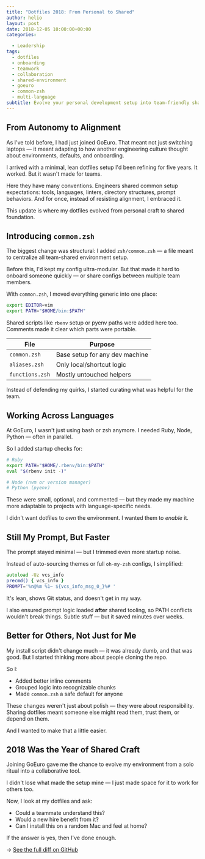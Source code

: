 ```yaml
---
title: "Dotfiles 2018: From Personal to Shared"
author: helio
layout: post
date: 2018-12-05 10:00:00+00:00
categories:

  - Leadership
tags:
  - dotfiles
  - onboarding
  - teamwork
  - collaboration
  - shared-environment
  - goeuro
  - common-zsh
  - multi-language
subtitle: Evolve your personal development setup into team-friendly shared foundation—balancing individual craft with collaborative onboarding through common configurations and thoughtful documentation
---
```


## From Autonomy to Alignment

As I've told before, I had just joined GoEuro. That meant not just switching laptops — it meant adapting to how another engineering culture thought about environments, defaults, and onboarding.

I arrived with a minimal, lean dotfiles setup I'd been refining for five years. It worked. But it wasn't made for teams.

Here they have many conventions. Engineers shared common setup expectations: tools, languages, linters, directory structures, prompt behaviors. And for once, instead of resisting alignment, I embraced it.

This update is where my dotfiles evolved from personal craft to shared foundation.

## Introducing `common.zsh`

The biggest change was structural: I added `zsh/common.zsh` — a file meant to centralize all team-shared environment setup.

Before this, I'd kept my config ultra-modular. But that made it hard to onboard someone quickly — or share configs between multiple team members.

With `common.zsh`, I moved everything generic into one place:

```zsh
export EDITOR=vim
export PATH="$HOME/bin:$PATH"
```

Shared scripts like `rbenv` setup or pyenv paths were added here too. Comments made it clear which parts were portable.

| File            | Purpose                        |
| --------------- | ------------------------------ |
| `common.zsh`    | Base setup for any dev machine |
| `aliases.zsh`   | Only local/shortcut logic      |
| `functions.zsh` | Mostly untouched helpers       |

Instead of defending my quirks, I started curating what was helpful for the team.

## Working Across Languages

At GoEuro, I wasn't just using bash or zsh anymore. I needed Ruby, Node, Python — often in parallel.

So I added startup checks for:

```zsh
# Ruby
export PATH="$HOME/.rbenv/bin:$PATH"
eval "$(rbenv init -)"

# Node (nvm or version manager)
# Python (pyenv)
```

These were small, optional, and commented — but they made my machine more adaptable to projects with language-specific needs.

I didn't want dotfiles to _own_ the environment. I wanted them to _enable_ it.

## Still My Prompt, But Faster

The prompt stayed minimal — but I trimmed even more startup noise.

Instead of auto-sourcing themes or full `oh-my-zsh` configs, I simplified:

```zsh
autoload -Uz vcs_info
precmd() { vcs_info }
PROMPT='%n@%m %1~ ${vcs_info_msg_0_}%# '
```

It's lean, shows Git status, and doesn't get in my way.

I also ensured prompt logic loaded **after** shared tooling, so PATH conflicts wouldn't break things. Subtle stuff — but it saved minutes over weeks.

## Better for Others, Not Just for Me

My install script didn't change much — it was already dumb, and that was good. But I started thinking more about people cloning the repo.

So I:

- Added better inline comments
- Grouped logic into recognizable chunks
- Made `common.zsh` a safe default for anyone

These changes weren't just about polish — they were about responsibility. Sharing dotfiles meant someone else might read them, trust them, or depend on them.

And I wanted to make that a little easier.

## 2018 Was the Year of Shared Craft

Joining GoEuro gave me the chance to evolve my environment from a solo ritual into a collaborative tool.

I didn't lose what made the setup mine — I just made space for it to work for others too.

Now, I look at my dotfiles and ask:

- Could a teammate understand this?
- Would a new hire benefit from it?
- Can I install this on a random Mac and feel at home?

If the answer is yes, then I've done enough.

→ [See the full diff on GitHub](https://github.com/helmedeiros/dotfiles/compare/5f3b4f4f5377e2354d0bc2d674d9a414e6bd3c58...8303f8a805e3713e44298b4b976d24cea964f4c8)
